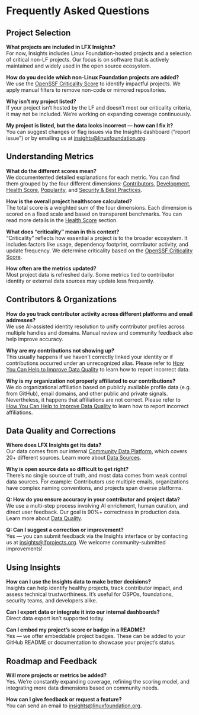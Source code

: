 
# Frequently Asked Questions

## Project Selection

**What projects are included in LFX Insights?**  
For now, Insights includes Linux Foundation-hosted projects and a selection of critical non-LF projects. Our focus is on software that is actively maintained and widely used in the open source ecosystem.

**How do you decide which non-Linux Foundation projects are added?**  
We use the [OpenSSF Criticality Score](https://openssf.org/projects/criticality-score/) to identify impactful projects. We apply manual filters to remove non-code or mirrored repositories.

**Why isn’t my project listed?**  
If your project isn’t hosted by the LF and doesn’t meet our criticality criteria, it may not be included. We’re working on expanding coverage continuously.

**My project is listed, but the data looks incorrect — how can I fix it?**  
You can suggest changes or flag issues via the Insights dashboard ("report issue") or by emailing us at [insights@linuxfoundation.org](mailto:insights@linuxfoundation.org).

## Understanding Metrics

**What do the different scores mean?**  
We documentented detailed explanations for each metric. You can find them grouped by the four different dimensions: [Contributors](../../metrics/contributors/index.md), [Development](../../metrics/development/index.md), [Health Score](../../metrics/health-score/index.md), [Popularity](../../metrics/popularity/index.md), and [Security & Best Practices](../../metrics/security/index.md).

**How is the overall project healthscore calculated?**  
The total score is a weighted sum of the four dimensions. Each dimension is scored on a fixed scale and based on transparent benchmarks. You can read more details in the [Health Score](../../metrics/health-score/index.md) section.

**What does “criticality” mean in this context?**  
“Criticality” reflects how essential a project is to the broader ecosystem. It includes factors like usage, dependency footprint, contributor activity, and update frequency. We determine criticality based on the [OpenSSF Criticality Score](https://openssf.org/projects/criticality-score/).

**How often are the metrics updated?**  
Most project data is refreshed daily. Some metrics tied to contributor identity or external data sources may update less frequently.

## Contributors & Organizations

**How do you track contributor activity across different platforms and email addresses?**  
We use AI-assisted identity resolution to unify contributor profiles across multiple handles and domains. Manual review and community feedback also help improve accuracy.

**Why are my contributions not showing up?**  
This usually happens if we haven’t correctly linked your identity or if contributions occurred under an unrecognized alias. Please refer to [How You Can Help to Improve Data Quality](../../introduction/data-quality/index.md#how-you-can-help-to-improve-data-quality) to learn how to report incorrect data.


**Why is my organization not properly affiliated to our contributions?**  
We do organizational affiliation based on publicly available profile data (e.g. from GitHub), email domains, and other public and private signals. Nevertheless, it happens that affiliations are not correct. Please refer to [ How You Can Help to Improve Data Quality](../../introduction/data-quality/index.md#how-you-can-help-to-improve-data-quality) to learn how to report incorrect affiliations.

## Data Quality and Corrections

**Where does LFX Insights get its data?**  
Our data comes from our internal [Community Data Platform](https://github.com/CrowdDotDev/crowd.dev), which covers 20+ different sources. Learn more about [Data Sources](../../introduction/data-sources/index.md).

**Why is open source data so difficult to get right?**  
There’s no single source of truth, and most data comes from weak control data sources. For example: Contributors use multiple emails, organizations have complex naming conventions, and projects span diverse platforms. 

**Q: How do you ensure accuracy in your contributor and project data?**  
We use a multi-step process involving AI enrichment, human curation, and direct user feedback. Our goal is 90%+ correctness in production data. Learn more about [Data Quality](../../introduction/data-quality/index.md).

**Q: Can I suggest a correction or improvement?**  
Yes — you can submit feedback via the Insights interface or by contacting us at [insights@lfprojects.org](mailto:insights@lfprojects.org). We welcome community-submitted improvements!

## Using Insights

**How can I use the Insights data to make better decisions?**  
Insights can help identify healthy projects, track contributor impact, and assess technical trustworthiness. It’s useful for OSPOs, foundations, security teams, and developers alike.

**Can I export data or integrate it into our internal dashboards?**  
Direct data export isn’t supported today.

**Can I embed my project’s score or badge in a README?**  
Yes — we offer embeddable project badges. These can be added to your GitHub README or documentation to showcase your project’s status.

## Roadmap and Feedback

**Will more projects or metrics be added?**  
Yes. We’re constantly expanding coverage, refining the scoring model, and integrating more data dimensions based on community needs.

**How can I give feedback or request a feature?**  
You can send an email to [insights@linuxfoundation.org](mailto:insights@linuxfoundation.org).
